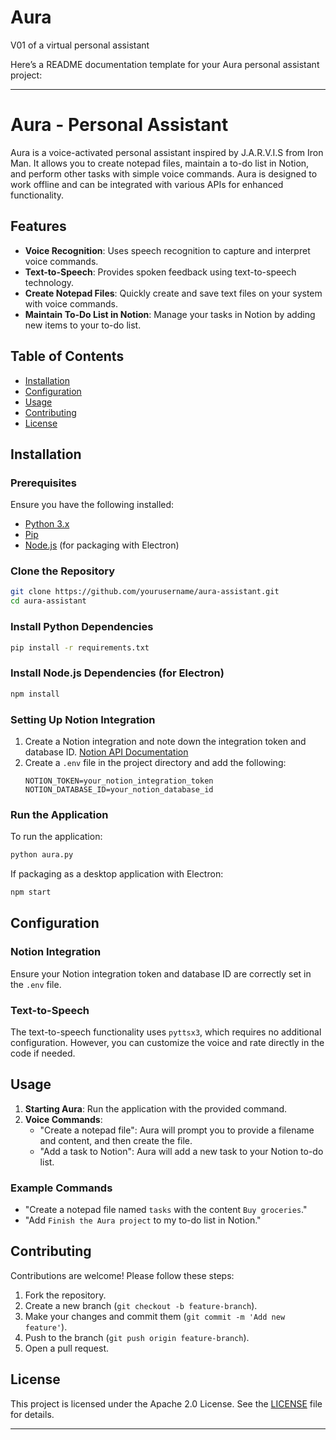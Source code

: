 # Aura
V01 of a virtual personal assistant

Here’s a README documentation template for your Aura personal assistant project:

---

# Aura - Personal Assistant

Aura is a voice-activated personal assistant inspired by J.A.R.V.I.S from Iron Man. It allows you to create notepad files, maintain a to-do list in Notion, and perform other tasks with simple voice commands. Aura is designed to work offline and can be integrated with various APIs for enhanced functionality.

## Features

- **Voice Recognition**: Uses speech recognition to capture and interpret voice commands.
- **Text-to-Speech**: Provides spoken feedback using text-to-speech technology.
- **Create Notepad Files**: Quickly create and save text files on your system with voice commands.
- **Maintain To-Do List in Notion**: Manage your tasks in Notion by adding new items to your to-do list.

## Table of Contents

- [Installation](#installation)
- [Configuration](#configuration)
- [Usage](#usage)
- [Contributing](#contributing)
- [License](#license)

## Installation

### Prerequisites

Ensure you have the following installed:

- [Python 3.x](https://www.python.org/downloads/)
- [Pip](https://pip.pypa.io/en/stable/installation/)
- [Node.js](https://nodejs.org/en/download/) (for packaging with Electron)

### Clone the Repository

```bash
git clone https://github.com/yourusername/aura-assistant.git
cd aura-assistant
```

### Install Python Dependencies

```bash
pip install -r requirements.txt
```

### Install Node.js Dependencies (for Electron)

```bash
npm install
```

### Setting Up Notion Integration

1. Create a Notion integration and note down the integration token and database ID. [Notion API Documentation](https://developers.notion.com/docs/getting-started)
2. Create a `.env` file in the project directory and add the following:
   ```env
   NOTION_TOKEN=your_notion_integration_token
   NOTION_DATABASE_ID=your_notion_database_id
   ```

### Run the Application

To run the application:

```bash
python aura.py
```

If packaging as a desktop application with Electron:

```bash
npm start
```

## Configuration

### Notion Integration

Ensure your Notion integration token and database ID are correctly set in the `.env` file.

### Text-to-Speech

The text-to-speech functionality uses `pyttsx3`, which requires no additional configuration. However, you can customize the voice and rate directly in the code if needed.

## Usage

1. **Starting Aura**: Run the application with the provided command.
2. **Voice Commands**:
   - "Create a notepad file": Aura will prompt you to provide a filename and content, and then create the file.
   - "Add a task to Notion": Aura will add a new task to your Notion to-do list.

### Example Commands

- "Create a notepad file named `tasks` with the content `Buy groceries`."
- "Add `Finish the Aura project` to my to-do list in Notion."

## Contributing

Contributions are welcome! Please follow these steps:

1. Fork the repository.
2. Create a new branch (`git checkout -b feature-branch`).
3. Make your changes and commit them (`git commit -m 'Add new feature'`).
4. Push to the branch (`git push origin feature-branch`).
5. Open a pull request.

## License

This project is licensed under the Apache 2.0 License. See the [LICENSE](LICENSE) file for details.

---

